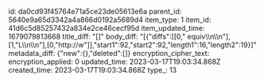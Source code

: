 id: da0cd93f45764e71a5ce23de05613e6a
parent_id: 5640e9a65d3342a4a866d0192a5689d4
item_type: 1
item_id: 41d6c5d85257432a834e2ce46cecf95d
item_updated_time: 1679079813668
title_diff: "[]"
body_diff: "[{\"diffs\":[[0,\" equiv\\\n\\\n\"],[1,\"L\\\n\\\n\"],[0,\"http://w\"]],\"start1\":92,\"start2\":92,\"length1\":16,\"length2\":19}]"
metadata_diff: {"new":{},"deleted":[]}
encryption_cipher_text: 
encryption_applied: 0
updated_time: 2023-03-17T19:03:34.868Z
created_time: 2023-03-17T19:03:34.868Z
type_: 13
